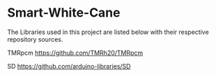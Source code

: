 # Smart-White-Cane

The Libraries used in this project are listed below with their respective repository sources.

TMRpcm
https://github.com/TMRh20/TMRpcm

SD
https://github.com/arduino-libraries/SD
